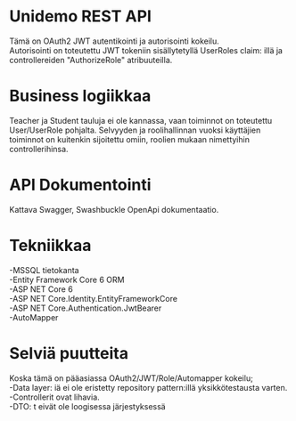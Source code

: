 # Unidemo REST API
Tämä on OAuth2 JWT autentikointi ja autorisointi kokeilu.<br/>
Autorisointi on toteutettu JWT tokeniin sisällytetyllä UserRoles claim: illä ja controllereiden "AuthorizeRole" atribuuteilla.<br/>
# Business logiikkaa
Teacher ja Student tauluja ei ole kannassa, vaan toiminnot on toteutettu User/UserRole pohjalta.  Selvyyden ja roolihallinnan vuoksi
käyttäjien toiminnot on kuitenkin sijoitettu omiin, roolien mukaan nimettyihin controllerihinsa.
# API Dokumentointi
Kattava Swagger, Swashbuckle OpenApi dokumentaatio.
# Tekniikkaa
-MSSQL tietokanta<br/>
-Entity Framework Core 6 ORM<br/>
-ASP NET Core 6<br/>
-ASP NET Core.Identity.EntityFrameworkCore<br/>
-ASP NET Core.Authentication.JwtBearer<br/>
-AutoMapper<br/>
# Selviä puutteita
Koska tämä on pääasiassa OAuth2/JWT/Role/Automapper kokeilu;<br/>
-Data layer: iä ei ole eristetty repository pattern:illä yksikkötestausta varten.<br/>
-Controllerit ovat lihavia.<br/>
-DTO: t eivät ole loogisessa järjestyksessä
